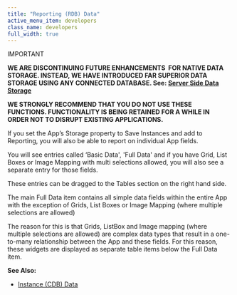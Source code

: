 ```yaml
---
title: "Reporting (RDB) Data"
active_menu_item: developers
class_name: developers
full_width: true
---
```



IMPORTANT

**WE ARE DISCONTINUING FUTURE ENHANCEMENTS  FOR NATIVE DATA STORAGE. INSTEAD, WE HAVE INTRODUCED FAR SUPERIOR DATA STORAGE USING ANY CONNECTED DATABASE. See: [Server Side Data Storage](../../../../../data-storage/server-side-data-storage/)**

**WE STRONGLY RECOMMEND THAT YOU DO NOT USE THESE FUNCTIONS. FUNCTIONALITY IS BEING RETAINED FOR A WHILE IN ORDER NOT TO DISRUPT EXISTING APPLICATIONS.**

If you set the App’s Storage property to Save Instances and add to Reporting, you will also be able to report on individual App fields.

You will see entries called ‘Basic Data', 'Full Data' and if you have Grid, List Boxes or Image Mapping with multi selections allowed, you will also see a separate entry for those fields.

These entries can be dragged to the Tables section on the right hand side.

The main Full Data item contains all simple data fields within the entire App with the exception of Grids, List Boxes or Image Mapping (where multiple selections are allowed)

The reason for this is that Grids, ListBox and Image mapping (where multiple selections are allowed) are complex data types that result in a one-to-many relationship between the App and these fields. For this reason, these widgets are displayed as separate table items below the Full Data item.

**See Also:**

 - [Instance (CDB) Data](instance-cdb-data.htm)

